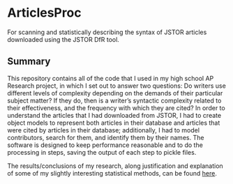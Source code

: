 # ArticlesProc
For scanning and statistically describing the syntax of JSTOR articles downloaded using the JSTOR DfR tool.

## Summary
This repository contains all of the code that I used in my high school AP Research project, in which I set out to answer two questions: Do writers use different levels of complexity depending on the demands of their particular subject matter? If they do, then is a writer’s syntactic complexity related to their effectiveness, and the frequency with which they are cited?
In order to understand the articles that I had downloaded from JSTOR, I had to create object models to represent both articles in their database and articles that were cited by articles in their database; additionally, I had to model contributors, search for them, and identify them by their names. The software is designed to keep performance reasonable and to do the processing in steps, saving the output of each step to pickle files. 

The results/conclusions of my research, along justification and explanation of some of my slightly interesting statistical methods, can be found [here](https://docs.google.com/document/d/1QfdGZs7ytmhpbKE_OEpEeM-gj0pv6BV-n5bErsOk7DM/edit?usp=sharing).
